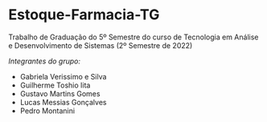 # Estoque-Farmacia-TG
Trabalho de Graduação do 5º Semestre do curso de Tecnologia em Análise e Desenvolvimento de Sistemas (2º Semestre de 2022)

*Integrantes do grupo:*
- Gabriela Verissimo e Silva
- Guilherme Toshio Iita
- Gustavo Martins Gomes
- Lucas Messias Gonçalves
- Pedro Montanini
